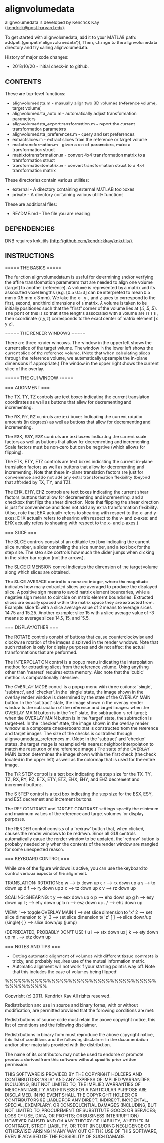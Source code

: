 # alignvolumedata

alignvolumedata is developed by Kendrick Kay (kendrick@post.harvard.edu).

To get started with alignvolumedata, add it to your MATLAB path:
  addpath(genpath('alignvolumedata'));
Then, change to the alignvolumedata directory and try calling alignvolumedata.

History of major code changes:
- 2013/10/20 - Initial check-in to github.

## CONTENTS

These are top-level functions:
- alignvolumedata.m - manually align two 3D volumes (reference volume, target volume)
- alignvolumedata_auto.m - automatically adjust transformation parameters
- alignvolumedata_exporttransformation.m - report the current transformation parameters
- alignvolumedata_preferences.m - query and set preferences
- extractslices.m - extract slices from the reference or target volume
- maketransformation.m - given a set of parameters, make a transformation struct
- matrixtotransformation.m - convert 4x4 transformation matrix to a transformation struct
- transformationtomatrix.m - convert transformation struct to a 4x4 transformation matrix

These directories contain various utilities:
- external - A directory containing external MATLAB toolboxes
- private - A directory containing various utility functions

These are additional files:
- README.md - The file you are reading

## DEPENDENCIES

DNB requires knkutils (http://github.com/kendrickkay/knkutils/).

## INSTRUCTIONS

===== THE BASICS =====

The function alignvolumedata.m is useful for determining and/or verifying the affine transformation parameters that are needed to align one volume (target) to another (reference).  A volume is represented by a matrix and its associated voxel lengths (e.g. [0.5 0.5 3] can be interpreted to mean 0.5 mm x 0.5 mm x 3 mm).  We take the x-, y-, and z-axes to correspond to the first, second, and third dimensions of a matrix.  A volume is taken to be initially positioned such that the "first" corner of the volume lies at (.5,.5,.5).  The point of this is so that if the lengths associated with a volume are [1 1 1], then coordinate (x,y,z) corresponds to the exact center of matrix element [x y z].

===== THE RENDER WINDOWS =====

There are three render windows.  The window in the upper left shows the current slice of the target volume.  The window in the lower left shows the current slice of the reference volume.  (Note that when calculating slices through the reference volume, we automatically upsample the in-plane dimensions if appropriate.)  The window in the upper right shows the current slice of the overlay.

===== THE GUI WINDOW =====

=== ALIGNMENT ===

The TX, TY, TZ controls are text boxes indicating the current translation coordinates as well as buttons that allow for decrementing and incrementing.

The RX, RY, RZ controls are text boxes indicating the current rotation amounts (in degrees) as well as buttons that allow for decrementing and incrementing.

The ESX, ESY, ESZ controls are text boxes indicating the current scale factors as well as buttons that allow for decrementing and incrementing.  Scale factors must be non-zero but can be negative (which allows for flipping).

The ETX, ETY, ETZ controls are text boxes indicating the current in-plane translation factors as well as buttons that allow for decrementing and incrementing.  Note that these in-plane translation factors are just for convenience and do not add any extra transformation flexibility (beyond that afforded by TX, TY, and TZ).

The EHX, EHY, EHZ controls are text boxes indicating the current shear factors, buttons that allow for decrementing and incrementing, and a checkbox that flips the shear direction.  Note that flipping the shear direction is just for convenience and does not add any extra transformation flexibility.  (Also, note that EHX actually refers to shearing with respect to the x- and y-axes; EHX actually refers to shearing with respect to the y- and z-axes; and EHX actually refers to shearing with respect to the x- and z-axes.)

=== SLICE ===

The SLICE controls consist of an editable text box indicating the current slice number, a slider controlling the slice number, and a text box for the step size.  The step size controls how much the slider jumps when clicking in the slider bar region (not the arrows).

The SLICE DIMENSION control indicates the dimension of the target volume along which slices are obtained.

The SLICE AVERAGE control is a nonzero integer, where the magnitude indicates how many extracted slices are averaged to produce the displayed slice.  A positive sign means to avoid matrix element boundaries, while a negative sign means to coincide on matrix element boundaries.  Extracted slices are equally spaced within the matrix space they are extracted from.  Example: slice 15 with a slice average value of 2 means to average slices 14.75 and 15.25.  Another example: slice 15 with a slice average value of -3 means to average slices 14.5, 15, and 15.5.

=== DISPLAY/OTHER ===

The ROTATE controls consist of buttons that cause counterclockwise and clockwise rotation of the images displayed in the render windows.  Note that such rotation is only for display purposes and do not affect the actual transformations that are performed.

The INTERPOLATION control is a popup menu indicating the interpolation method for extracting slices from the reference volume.  Using anything other than 'nearest' requires extra memory.  Also note that the 'cubic' method is computationally intensive.

The OVERLAY MODE control is a popup menu with three options: 'single', 'subtract', and 'checker'.  In the 'single' state, the image shown in the overlay render window is determined by the state of the OVERLAY MAIN button.  In the 'subtract' state, the image shown in the overlay render window is the subtraction of the reference and target images: when the OVERLAY MAIN button is in the 'ref' state, the subtraction is ref-target; when the OVERLAY MAIN button is in the 'target' state, the subtraction is target-ref.  In the 'checker' state, the image shown in the overlay render window is a composite checkerboard that is constructed from the reference and target images.  The size of the checks is controlled through alignvolumedata_preferences.m.  (Note: in the 'subtract' and 'checker' states, the target image is resampled via nearest neighbor interpolation to match the resolution of the reference image.)  The state of the OVERLAY MAIN button determines the image shown within the first check (the check located in the upper left) as well as the colormap that is used for the entire image.

The T/R STEP control is a text box indicating the step size for the TX, TY, TZ, RX, RY, RZ, ETX, ETY, ETZ, EHX, EHY, and EHZ decrement and increment buttons.

The S STEP control is a text box indicating the step size for the ESX, ESY, and ESZ decrement and increment buttons.

The REF CONTRAST and TARGET CONTRAST settings specify the minimum and maximum values of the reference and target volumes for display purposes.

The RENDER control consists of a 'redraw' button that, when clicked, causes the render windows to be redrawn.  Since all GUI controls automatically cause the render window to be updated, the 'redraw' button is probably needed only when the contents of the render window are mangled for some unexpected reason.

=== KEYBOARD CONTROL ===

While one of the figure windows is active, you can use the keyboard to control various aspects of the alignment:

  TRANSLATION:           ROTATION:
  q w --> tx down up     e r --> rx down up
  a s --> tx down up     d f --> ry down up
  z x --> tz down up     c v --> rz down up

  SCALING:               SHEARING:
  t y --> esx down up    o p --> ehx down up
  g h --> esy down up    l ; --> ehy down up
  b n --> esz down up    . / --> ehz down up

  VIEW:
  '   --> toggle OVERLAY MAIN
  1   --> set slice dimension to 'x'
  2   --> set slice dimension to 'y'
  3   --> set slice dimension to 'z'
  [ ] --> slice down/up (single)
  { } --> slice down/up (jump)

  (DEPRECATED, PROBABLY DON'T USE:)
  u i --> etx down up
  j k --> ety down up
  m , --> etz down up

=== NOTES AND TIPS ===

- Getting automatic alignment of volumes with different tissue contrasts is tricky, and probably requires use of the mutual information metric.
- Automatic alignment will not work if your starting point is way off.  Note that this includes the case of volumes being flipped!

%%%%%%%%%%%%%%%%%%%%%%%%%%%%%%%%%%%%%%%%%%%%%%

Copyright (c) 2013, Kendrick Kay
All rights reserved.

Redistribution and use in source and binary forms, with or without
modification, are permitted provided that the following conditions are met:

Redistributions of source code must retain the above copyright notice, this
list of conditions and the following disclaimer.

Redistributions in binary form must reproduce the above copyright notice, this
list of conditions and the following disclaimer in the documentation and/or
other materials provided with the distribution.

The name of its contributors may not be used to endorse or promote products 
derived from this software without specific prior written permission.

THIS SOFTWARE IS PROVIDED BY THE COPYRIGHT HOLDERS AND CONTRIBUTORS "AS IS" AND
ANY EXPRESS OR IMPLIED WARRANTIES, INCLUDING, BUT NOT LIMITED TO, THE IMPLIED
WARRANTIES OF MERCHANTABILITY AND FITNESS FOR A PARTICULAR PURPOSE ARE
DISCLAIMED. IN NO EVENT SHALL THE COPYRIGHT HOLDER OR CONTRIBUTORS BE LIABLE
FOR ANY DIRECT, INDIRECT, INCIDENTAL, SPECIAL, EXEMPLARY, OR CONSEQUENTIAL
DAMAGES (INCLUDING, BUT NOT LIMITED TO, PROCUREMENT OF SUBSTITUTE GOODS OR
SERVICES; LOSS OF USE, DATA, OR PROFITS; OR BUSINESS INTERRUPTION) HOWEVER
CAUSED AND ON ANY THEORY OF LIABILITY, WHETHER IN CONTRACT, STRICT LIABILITY,
OR TORT (INCLUDING NEGLIGENCE OR OTHERWISE) ARISING IN ANY WAY OUT OF THE USE
OF THIS SOFTWARE, EVEN IF ADVISED OF THE POSSIBILITY OF SUCH DAMAGE.
